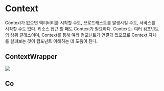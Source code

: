 # Context 

Context가 없으면 액티비티를 시작할 수도, 브로드캐스트를 발생시킬 수도, 서비스를 시작할 수도 없다. 
리소스 접근 할 때도 Context가 필요하다. 
Context는 여러 컴포넌트의 상위 클래스이며, Context를 통해 여러 컴포넌트가 연결돼 있으므로 Context 자체를 살펴보는 것이 컴포넌트 이해하는 데 도움이 된다. 

## ContextWrapper 
 <img src ="http://ericyang505.github.io/android/images/context.png">
 
## Co